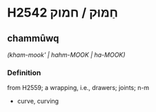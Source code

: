 # H2542 חַמּוּק / חמוק

## chammûwq

_(kham-mook' | hahm-MOOK | ha-MOOK)_

### Definition

from H2559; a wrapping, i.e., drawers; joints; n-m

- curve, curving
